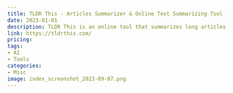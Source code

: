 ```yaml
---
title: TLDR This - Articles Summarizer & Online Text Summarizing Tool
date: 2023-01-01
description: TLDR This is an online tool that summarizes long articles and web pages into a few bullet points, saving readers time and helping them quickly understand the main points of an article.
link: https://tldrthis.com/
pricing: 
tags: 
- AI
- Tools
categories: 
- Misc 
image: index_screenshot_2023-09-07.png
---
```

